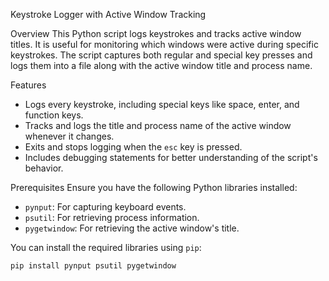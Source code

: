  Keystroke Logger with Active Window Tracking

 Overview
This Python script logs keystrokes and tracks active window titles. It is useful for monitoring which windows were active during specific keystrokes. The script captures both regular and special key presses and logs them into a file along with the active window title and process name.

 Features
- Logs every keystroke, including special keys like space, enter, and function keys.
- Tracks and logs the title and process name of the active window whenever it changes.
- Exits and stops logging when the `esc` key is pressed.
- Includes debugging statements for better understanding of the script's behavior.

 Prerequisites
Ensure you have the following Python libraries installed:
- `pynput`: For capturing keyboard events.
- `psutil`: For retrieving process information.
- `pygetwindow`: For retrieving the active window's title.

You can install the required libraries using `pip`:
```sh
pip install pynput psutil pygetwindow

